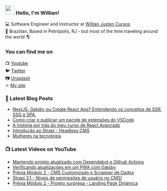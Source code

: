 ### <img src="https://media.giphy.com/media/hvRJCLFzcasrR4ia7z/giphy.gif" width="30px"> Hello, I'm Willian!

💻 Software Engineer and Instructor at [Willian Justen Cursos](https://willianjusten.com.br/cursos) <br>
🏡 Brazilian, Based in Petrópolis, RJ - but most of the time traveling around the world 🌎

### You can find me on

📺 [Youtube](https://www.youtube.com/channel/UCHbWMt6KrLUwCexeiAFjUBg) <br>
🐦 [Twitter](https://twitter.com/Willian_justen) <br>
📷 [Unsplash](https://unsplash.com/@willianjusten) <br>
⚛️ [My site](https://willianjusten.com.br) <br>

### 📕 Latest Blog Posts

<!-- BLOG:START -->
- [NextJS, Gatsby ou Create React App? Entendendo os conceitos de SSR, SSG e SPA.](https://willianjusten.com.br/nextjs-gatsby-ou-create-react-app-entendendo-os-conceitos-de-ssr-ssg-e-spa/)
- [Como criar e publicar um pacote de extensões do VSCode](https://willianjusten.com.br/como-criar-e-publicar-um-pacote-de-extensoes-do-vscode/)
- [A história por trás do meu curso de React Avançado](https://willianjusten.com.br/a-historia-por-tras-do-meu-curso-de-react-avancado/)
- [Introdução ao Strapi - Headless CMS](https://willianjusten.com.br/introducao-ao-strapi-headless-cms/)
- [Mulheres na tecnologia](https://willianjusten.com.br/mulheres-na-tecnologia/)
<!-- BLOG:END -->

### 📺 Latest Videos on YouTube

<!-- YOUTUBE:START -->
- [Mantendo projeto atualizado com Dependabot e Github Actions](https://www.youtube.com/watch?v=zV9yZZzZGpU)
- [Verificando atualizações em um PWA com Gatsby](https://www.youtube.com/watch?v=QCE80tUQvUM)
- [Prévia Módulo 2 - CMS Customizado e Scrapper de Dados](https://www.youtube.com/watch?v=fing31TXiyk)
- [Strapi 3.1 - Níveis de permissões de usuário no CMS!](https://www.youtube.com/watch?v=v5yIZc6gkjM)
- [Prévia Módulo 2 - Projeto surpresa - Landing Page Dinâmica](https://www.youtube.com/watch?v=2mDuflkjRZ8)
<!-- YOUTUBE:END -->
